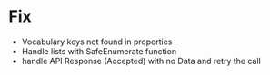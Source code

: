 # Fix
- Vocabulary keys not found in properties
- Handle lists with SafeEnumerate function
- handle API Response (Accepted) with no Data and retry the call
